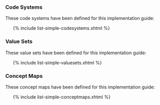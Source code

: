 ### Code Systems

These code systems have been defined for this implementation guide:
<ul>{% include list-simple-codesystems.xhtml %}</ul>

### Value Sets

These value sets have been defined for this implementation guide:
<ul>{% include list-simple-valuesets.xhtml %}</ul>

### Concept Maps

These concept maps have been defined for this implementation guide:
<ul>{% include list-simple-conceptmaps.xhtml %}</ul>